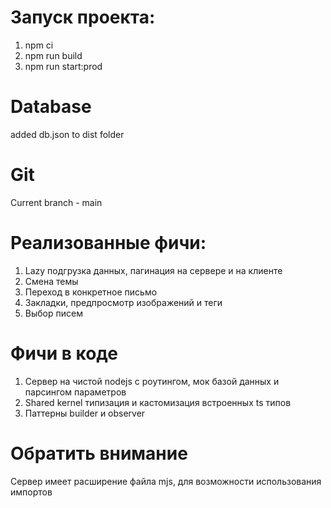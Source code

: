 # Запуск проекта:

1.  npm ci
2.  npm run build
3.  npm run start:prod

# Database

added db.json to dist folder

# Git

Current branch - main

# Реализованные фичи:

1. Lazy подгрузка данных, пагинация на сервере и на клиенте
2. Смена темы
3. Переход в конкретное письмо
4. Закладки, предпросмотр изображений и теги
5. Выбор писем

# Фичи в коде

1. Сервер на чистой nodejs с роутингом, мок базой данных и парсингом параметров
2. Shared kernel типизация и кастомизация встроенных ts типов
3. Паттерны builder и observer

# Обратить внимание

Сервер имеет расширение файла mjs, для возможности использования импортов
